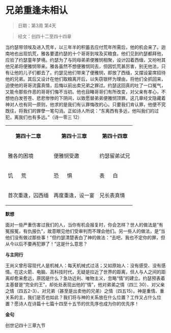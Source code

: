 # 兄弟重逢未相认

> 日期：第3周 第4天

> 经文：创四十二至四十四章

当约瑟带领埃及进入荒年，以三年半的积蓄去应付荒年所需后，他的机会来了。迦南地也出现饥荒，雅各要遣约瑟的十个哥哥到埃及买粮食。他们见到约瑟都拜他，应验了约瑟童年梦境。约瑟为了与同母弟弟便雅悯相聚，设计囚着西缅，又吩咐其他兄弟将便雅悯带来。雅各虽然不想便雅悯同去，但因饥荒甚厉害，别无他法，只有让他的儿子们都去了。约瑟见他们带来了便雅悯，即放了西缅，又摆设宴席招待他的兄弟。其后又设计在他们取粮离开后，以失窃银杯为理由，将他们全抓回来，迫使他的哥哥流露真情，后悔以前出卖兄弟之罪过。约瑟这回真的吐了一口冤气，又能令那些作恶的哥哥们悔不当初。他也目睹哥哥们有所改变，对父亲有孝心，不想他白发苍苍、悲悲惨惨的下阴间，以致愿替弟弟便雅悯顶罪。这几章经文隐藏着神对人也有同一原则，他求的是我们有认罪悔改的心。只要我们肯认罪，他便不究既往，将我们的罪孽一笔勾消。正如诗人所说：“东离西有多远，他叫我们的过犯，离我们也有多远。”（诗一零三 12）

<table>
 <tbody>
  <tr>
   <th><p>第四十二章</p></th>
   <th><p>第四十三章</p></th>
   <th><p>第四十四章</p></th>
  </tr>
  <tr>
   <td><p>雅各的困境</p></td>
   <td><p>便雅悯受邀</p></td>
   <td><p>约瑟留弟试兄</p></td>
  </tr>
  <tr>
   <td><p>饥&nbsp;&nbsp;&nbsp;&nbsp;&nbsp; 荒</p></td>
   <td><p>恐&nbsp;&nbsp;&nbsp;&nbsp;&nbsp; 惧</p></td>
   <td><p>表&nbsp;&nbsp;&nbsp;&nbsp;&nbsp; 白</p></td>
  </tr>
  <tr>
   <td><p>首次重逢，囚西缅</p></td>
   <td><p>再度重逢，设一宴</p></td>
   <td><p>兄长表真情</p></td>
  </tr>
 </tbody>
</table>

**默想**

面对一些严重伤害过我们的人，当你有机会报复时，你会怎样？世人的做法是“有冤报冤，有仇报仇”，故意眼见他们受审判而不理会他们。另一些人的做法，是“当他们没有做过那些事！”但约瑟清楚表白了神的做法：“去吧，我也不定你的罪，但从今以后不要再犯罪了！”这是什么意思？

**与主同行**

王尚义曾形容现代人是机械人：每天机械式过活；又如原始人：没有感受、没有感情。在这火箭、电脑、高科技时代，无疑是拉近了世界的距离，但人与人之间的距离却愈来愈远，原因是什么？急功近利、唯物主义，忽略“情”的建立。约瑟预表着主基督是“完全的王”，却处处表现出他的“情”，他对弟弟之情（四三 30）、对父亲之情（四五2-3）、对兄弟（甚至是出卖他的兄弟）之情（四五15）。神是重情、重关系的主，我们是否也如此？我们将与神的关系放在什么位置？工作又占什么位置？愿诗人在诗篇十七篇十四至十五节的优先序也成为你的优先序！

**金句**

创世记四十三章九节




